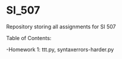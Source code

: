 # SI_507
Repository storing all assignments for SI 507

Table of Contents:

-Homework 1: ttt.py, syntaxerrors-harder.py
